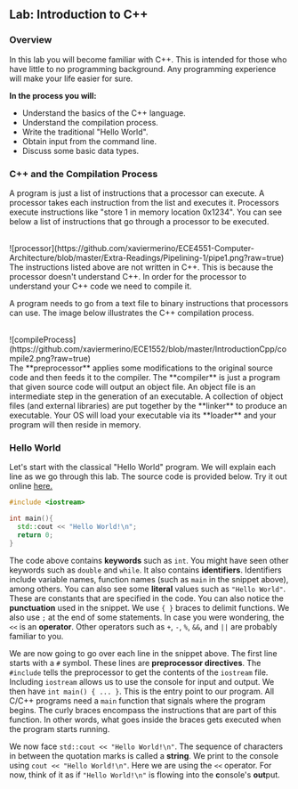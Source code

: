 ## Lab: Introduction to C++

### Overview
In this lab you will become familiar with C++. This is intended for those who have little to no programming background. Any programming experience will make your life easier for sure.

**In the process you will:**
  * Understand the basics of the C++ language.
  * Understand the compilation process.
  * Write the traditional "Hello World".
  * Obtain input from the command line.
  * Discuss some basic data types.

### C++ and the Compilation Process
A program is just a list of instructions that a processor can execute. A processor takes each instruction from the list and executes it. Processors execute instructions like "store 1 in memory location 0x1234". You can see below a list of instructions that go through a processor to be executed.

<br>
![processor](https://github.com/xaviermerino/ECE4551-Computer-Architecture/blob/master/Extra-Readings/Pipelining-1/pipe1.png?raw=true)

<br>
The instructions listed above are not written in C++. This is because the processor doesn't understand C++. In order for the processor to understand your C++ code we need to compile it.

A program needs to go from a text file to binary instructions that processors can use. The image below illustrates the C++ compilation process.

<br>
![compileProcess](https://github.com/xaviermerino/ECE1552/blob/master/IntroductionCpp/compile2.png?raw=true)

<br>
The **preprocessor** applies some modifications to the original source code and then feeds it to the compiler. The **compiler** is just a program that given source code will output an object file. An object file is an intermediate step in the generation of an executable. A collection of object files (and external libraries) are put together by the **linker** to produce an executable. Your OS will load your executable via its **loader** and your program will then reside in memory. 

### Hello World
Let's start with the classical "Hello World" program. We will explain each line as we go through this lab. The source code is provided below. Try it out online [here.](cpp.sh/5dpu)

```c++
#include <iostream>

int main(){
  std::cout << "Hello World!\n";
  return 0;
}
```

The code above contains **keywords** such as `int`. You might have seen other keywords such as `double` and `while`. It also contains **identifiers**. Identifiers include variable names, function names (such as `main` in the snippet above), among others. You can also see some **literal** values such as `"Hello World"`. These are constants that are specified in the code. You can also notice the **punctuation** used in the snippet. We use `{ }` braces to delimit functions. We also use `;` at the end of some statements. In case you were wondering, the `<<` is an **operator**. Other operators such as `+`, `-`, `%`, `&&`, and `||` are probably familiar to you.

We are now going to go over each line in the snippet above. The first line starts with a `#` symbol. These lines are **preprocessor directives**. The `#include` tells the preprocessor to get the contents of the `iostream` file. Including `iostream` allows us to use the console for input and output. We then have `int main() { ... }`. This is the entry point to our program. All C/C++ programs need a `main` function that signals where the program begins. The curly braces encompass the instructions that are part of this function. In other words, what goes inside the braces gets executed when the program starts running. 

We now face `std::cout << "Hello World!\n"`. The sequence of characters in between the quotation marks is called a **string**. We print to the console using `cout << "Hello World!\n"`. Here we are using the `<<` operator. For now, think of it as if `"Hello World!\n"` is flowing into the **c**onsole's **out**put. 




